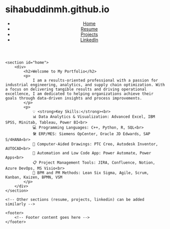 # sihabuddinmh.github.io
<!DOCTYPE html>
<html lang="en">
<head>
    <meta charset="UTF-8">
    <meta name="viewport" content="width=device-width, initial-scale=1.0">
    <title>Personal Portfolio</title>
    <style>
        /* Add your CSS styling here */
    </style>
</head>
<body>
    <header>
        <nav>
            <ul>
                <li><a href="#home">Home</a></li>
                <li><a href="#resume">Resume</a></li>
                <li><a href="#projects">Projects</a></li>
                <li><a href="#linkedin">LinkedIn</a></li>
            </ul>
        </nav>
    </header>

    <section id="home">
        <div>
            <h2>Welcome to My Portfolio</h2>
            <p>
                I am a results-oriented professional with a passion for industrial engineering, analytics, and supply chain optimization. With a focus on delivering tangible results and driving operational excellence, I am dedicated to helping organizations achieve their goals through data-driven insights and process improvements.
            </p>
            <p>
                💡 <strong>Key Skills:</strong><br>
                📊 Data Analytics & Visualization: Advanced Excel, IBM SPSS, Minitab, Tableau, Power BI<br>
                💻 Programming Languages: C++, Python, R, SQL<br>
                🛠️ ERP/MES: Siemens OpCenter, Oracle JD Edwards, SAP S/4HANA<br>
                📐 Computer-Aided Drawings: PTC Creo, Autodesk Inventor, AUTOCAD<br>
                🚀 Automation and Low Code App: Power Automate, Power Apps<br>
                📋 Project Management Tools: JIRA, Confluence, Notion, Azure DevOps, MS Visio<br>
                🔄 BPM and PM Methods: Lean Six Sigma, Agile, Scrum, Kanban, Kaizen, BPMN, VSM
            </p>
        </div>
    </section>

    <!-- Other sections (resume, projects, linkedin) can be added similarly -->

    <footer>
        <!-- Footer content goes here -->
    </footer>
</body>
</html>
